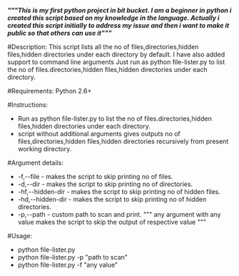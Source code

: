 ***"""This is my first python project in bit bucket. 
I am a beginner in python i created this script based on my knowledge in the language. 
Actually i created this script initially to address my issue and then i want to make it public so that others can use it"""***

#Description:
This script lists all the no of files,directories,hidden files,hidden directories under each directory by default.
I have also added support to command line arguments
Just run as python file-lister.py to list the no of files.directories,hidden files,hidden directories under each directory.

#Requirements:
Python 2.6+

#Instructions:
* Run as python file-lister.py to list the no of files.directories,hidden files,hidden directories under each directory.
* script without additional arguments gives outputs no of files,directories,hidden files,hidden directories recursively from present working directory.


#Argument details:
* -f,--file - makes the script to skip printing no of files.
* -d,--dir - makes the script to skip printing no of directories.
* -hf,--hidden-dir - makes the script to skip printing no of hidden files.
* -hd,--hidden-dir - makes the script to skip printing no of hidden directories.
* -p,--path - custom path to scan and print.
""" any argument with any value makes the script to skip the output of respective value """

#Usage:
* python file-lister.py
* python file-lister.py -p "path to scan"
* python file-lister.py -f "any value"
